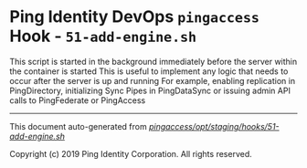 
# Ping Identity DevOps `pingaccess` Hook - `51-add-engine.sh`
 This script is started in the background immediately before 
 the server within the container is started
 This is useful to implement any logic that needs to occur after the
 server is up and running
 For example, enabling replication in PingDirectory, initializing Sync 
 Pipes in PingDataSync or issuing admin API calls to PingFederate or PingAccess

---
This document auto-generated from _[pingaccess/opt/staging/hooks/51-add-engine.sh](https://github.com/pingidentity/pingidentity-docker-builds/blob/master/pingaccess/opt/staging/hooks/51-add-engine.sh)_

Copyright (c)  2019 Ping Identity Corporation. All rights reserved.
